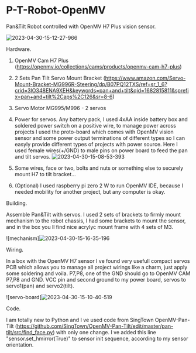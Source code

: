 # P-T-Robot-OpenMV

Pan&amp;Tilt Robot controlled with OpenMV H7 Plus vision sensor.

![2023-04-30-15-12-27-966](https://user-images.githubusercontent.com/13249938/235376662-e3f70a7d-f41b-4c2a-b2c9-24f05bb51d57.jpg)



Hardware.

1. OpenMV Cam H7 Plus (https://openmv.io/collections/cams/products/openmv-cam-h7-plus)

2. 2 Sets Pan Tilt Servo Mount Bracket (https://www.amazon.com/Servo-Mount-Bracket-MG996R-Steering/dp/B07PQ12TXS/ref=sr_1_6?crid=3IO348ENA9XEH&keywords=pan+and+tilt&qid=1682815811&sprefix=pan+and+tilt%2Caps%2C126&sr=8-6)

3. Servo Motor MG995/M996 - 2 servos

4. Power for servos. Any battery pack, I used 4xAA inside battery box and soldered power switch on a positive wire, to manage power across projects I used the proto-board which comes with OpenMV vision sensor and some power output terminations of different types so I can easyly provide different types of projects with power source. Here I used female wires(+/GND) to male pins on power board to feed the pan and tilt servos.
![2023-04-30-15-08-53-393](https://user-images.githubusercontent.com/13249938/235376810-33fe0e15-3777-49fc-b1e7-7084faf220ad.jpg)

5. Some wires, face or two, bolts and nuts or something else to securely mount H7 to tilt bracket...


6. (Optional) I used raspberry pi zero 2 W to run OpenMV IDE, because I needed mobility for another project, but any computer is okay. 

Building.

Assemble Pan&Tilt with servos. I used 2 sets of brackets to firmly mount mechanism to the robot chassis, I had some brackets to mount the sensor, and in the box you ll find nice acrylyc mount frame with 4 sets of M3.

![mechanism]![2023-04-30-15-16-35-196](https://user-images.githubusercontent.com/13249938/235376718-805e2c61-2732-4ce9-9760-d3fa086c617b.jpg)

Wiring.

In a box with the OpenMV H7 sensor I ve found very usefull compact servos PCB which allows you to manage all project wirings like a charm, just apply some soldering and voila. P7,P8, one of the GND should go to OpenMV CAM P7,P8 and GND. VCC pin and second ground to my power board, servos to servo1(pan) and servo2(tilt).

![servo-board]![2023-04-30-15-10-40-519](https://user-images.githubusercontent.com/13249938/235376739-058c667b-a547-49af-81e1-630d9c8e5411.jpg)

Code.

I am totally new to Python and I ve used code from SingTown OpenMV-Pan-Tilt (https://github.com/SingTown/OpenMV-Pan-Tilt/edit/master/pan-tilt/src/find_face.py) with only one change. 
I ve added this line "sensor.set_hmirror(True)" to sensor init sequence, according to my sensor orientation.


